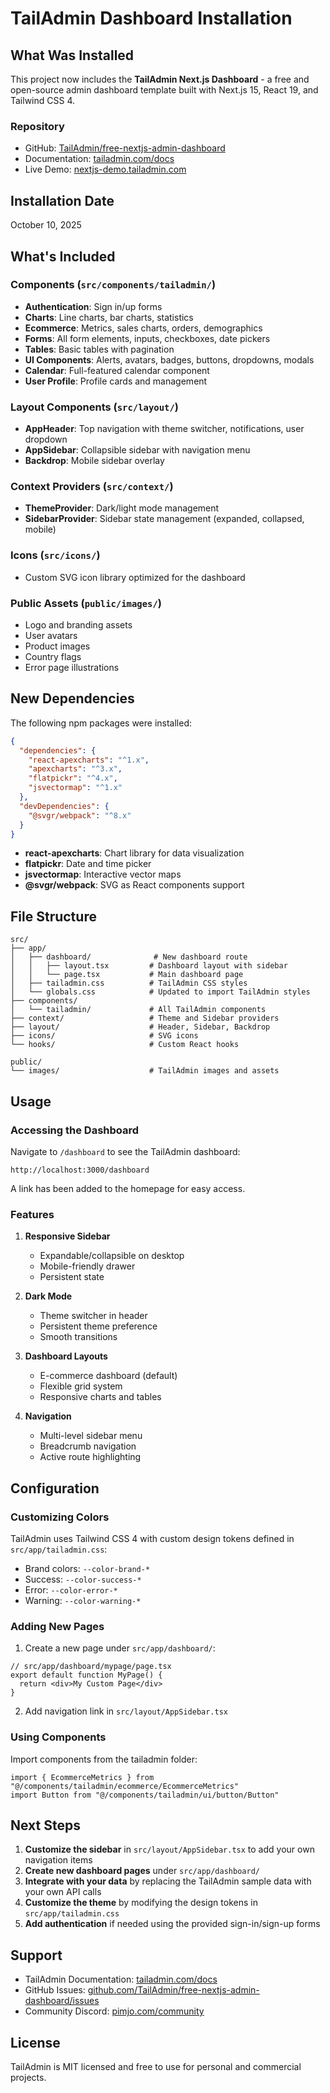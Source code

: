 # TailAdmin Dashboard Installation

## What Was Installed

This project now includes the **TailAdmin Next.js Dashboard** - a free and open-source admin dashboard template built with Next.js 15, React 19, and Tailwind CSS 4.

### Repository
- GitHub: [TailAdmin/free-nextjs-admin-dashboard](https://github.com/TailAdmin/free-nextjs-admin-dashboard)
- Documentation: [tailadmin.com/docs](https://tailadmin.com/docs)
- Live Demo: [nextjs-demo.tailadmin.com](https://nextjs-demo.tailadmin.com)

## Installation Date
October 10, 2025

## What's Included

### Components (`src/components/tailadmin/`)
- **Authentication**: Sign in/up forms
- **Charts**: Line charts, bar charts, statistics
- **Ecommerce**: Metrics, sales charts, orders, demographics
- **Forms**: All form elements, inputs, checkboxes, date pickers
- **Tables**: Basic tables with pagination
- **UI Components**: Alerts, avatars, badges, buttons, dropdowns, modals
- **Calendar**: Full-featured calendar component
- **User Profile**: Profile cards and management

### Layout Components (`src/layout/`)
- **AppHeader**: Top navigation with theme switcher, notifications, user dropdown
- **AppSidebar**: Collapsible sidebar with navigation menu
- **Backdrop**: Mobile sidebar overlay

### Context Providers (`src/context/`)
- **ThemeProvider**: Dark/light mode management
- **SidebarProvider**: Sidebar state management (expanded, collapsed, mobile)

### Icons (`src/icons/`)
- Custom SVG icon library optimized for the dashboard

### Public Assets (`public/images/`)
- Logo and branding assets
- User avatars
- Product images
- Country flags
- Error page illustrations

## New Dependencies

The following npm packages were installed:

```json
{
  "dependencies": {
    "react-apexcharts": "^1.x",
    "apexcharts": "^3.x",
    "flatpickr": "^4.x",
    "jsvectormap": "^1.x"
  },
  "devDependencies": {
    "@svgr/webpack": "^8.x"
  }
}
```

- **react-apexcharts**: Chart library for data visualization
- **flatpickr**: Date and time picker
- **jsvectormap**: Interactive vector maps
- **@svgr/webpack**: SVG as React components support

## File Structure

```
src/
├── app/
│   ├── dashboard/              # New dashboard route
│   │   ├── layout.tsx         # Dashboard layout with sidebar
│   │   └── page.tsx           # Main dashboard page
│   ├── tailadmin.css          # TailAdmin CSS styles
│   └── globals.css            # Updated to import TailAdmin styles
├── components/
│   └── tailadmin/             # All TailAdmin components
├── context/                   # Theme and Sidebar providers
├── layout/                    # Header, Sidebar, Backdrop
├── icons/                     # SVG icons
└── hooks/                     # Custom React hooks

public/
└── images/                    # TailAdmin images and assets
```

## Usage

### Accessing the Dashboard

Navigate to `/dashboard` to see the TailAdmin dashboard:
```
http://localhost:3000/dashboard
```

A link has been added to the homepage for easy access.

### Features

1. **Responsive Sidebar**
   - Expandable/collapsible on desktop
   - Mobile-friendly drawer
   - Persistent state

2. **Dark Mode**
   - Theme switcher in header
   - Persistent theme preference
   - Smooth transitions

3. **Dashboard Layouts**
   - E-commerce dashboard (default)
   - Flexible grid system
   - Responsive charts and tables

4. **Navigation**
   - Multi-level sidebar menu
   - Breadcrumb navigation
   - Active route highlighting

## Configuration

### Customizing Colors

TailAdmin uses Tailwind CSS 4 with custom design tokens defined in `src/app/tailadmin.css`:

- Brand colors: `--color-brand-*`
- Success: `--color-success-*`
- Error: `--color-error-*`
- Warning: `--color-warning-*`

### Adding New Pages

1. Create a new page under `src/app/dashboard/`:
```tsx
// src/app/dashboard/mypage/page.tsx
export default function MyPage() {
  return <div>My Custom Page</div>
}
```

2. Add navigation link in `src/layout/AppSidebar.tsx`

### Using Components

Import components from the tailadmin folder:

```tsx
import { EcommerceMetrics } from "@/components/tailadmin/ecommerce/EcommerceMetrics"
import Button from "@/components/tailadmin/ui/button/Button"
```

## Next Steps

1. **Customize the sidebar** in `src/layout/AppSidebar.tsx` to add your own navigation items
2. **Create new dashboard pages** under `src/app/dashboard/`
3. **Integrate with your data** by replacing the TailAdmin sample data with your own API calls
4. **Customize the theme** by modifying the design tokens in `src/app/tailadmin.css`
5. **Add authentication** if needed using the provided sign-in/sign-up forms

## Support

- TailAdmin Documentation: [tailadmin.com/docs](https://tailadmin.com/docs)
- GitHub Issues: [github.com/TailAdmin/free-nextjs-admin-dashboard/issues](https://github.com/TailAdmin/free-nextjs-admin-dashboard/issues)
- Community Discord: [pimjo.com/community](https://pimjo.com/community)

## License

TailAdmin is MIT licensed and free to use for personal and commercial projects.
